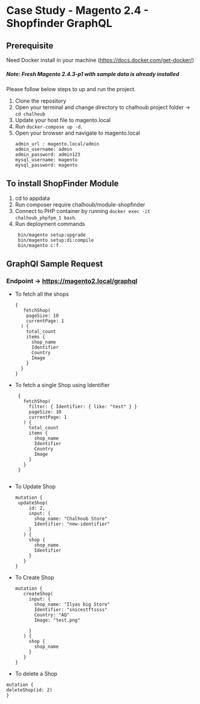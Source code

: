 # Case Study - Magento 2.4 - Shopfinder GraphQL

## Prerequisite
Need Docker install in your machine (https://docs.docker.com/get-docker/)

##### Note: Fresh Magento 2.4.3-p1 with sample data is already installed 

Please follow below steps to up and run the project.

1. Clone the repository
2. Open your terminal and change directory to chalhoub project folder -> `cd chalhoub`
3. Update your host file to magento.local
4. Run `docker-compose up -d`.
5. Open your browser and navigate to magento.local
   ```
   admin_url : magento.local/admin
   admin_username: admin
   admin_password: admin123
   mysql_username: magento
   mysql_password: magento
   ```

## To install ShopFinder Module

1. cd to appdata
2. Run composer require chalhoub/module-shopfinder
3. Connect to PHP container by running `docker exec -it chalhoub_phpfpm_1 bash`.
4. Run deployment commands
   ```
    bin/magento setup:upgrade
    bin/magento setup:di:compile
    bin/magento c:f
   ```
   
## GraphQl Sample Request 
  ### Endpoint -> https://magento2.local/graphql
  
 - To fetch all the shops
    ```
    {
       fetchShop(
        pageSize: 10
        currentPage: 1
      ) {
        total_count
        items {
          shop_name
          Identifier
          Country
          Image
        }
      }
    }
    ```

- To fetch a single Shop using Identifier
   ```
    {
      fetchShop(
        filter: { Identifier: { like: "test" } }
        pageSize: 10
        currentPage: 1
      ) {
        total_count
        items {
          shop_name
          Identifier
          Country
          Image
        }
      }
    }
    
    ```
 - To Update Shop
   ```
   mutation {
    updateShop(
        id: 2,  
        input: {
          shop_name: "Chalhoub Store"
          Identifier: "new-identifier"
        }
      ) {
        shop {
          shop_name
          Identifier
        }
      }
   }
   
   ``` 
 - To Create Shop
   ```
   mutation {
      createShop(
        input: {
          shop_name: "Ilyas big Store"
          Identifier: "snicestftssss"
          Country: "AQ"
          Image: "test.png"

        }
      ) {
        shop {
          shop_name
        }
      }
   }

   ``` 
 - To delete a Shop
  
  ```
  mutation {
  deleteShop(id: 2)
  } 
  ```  
   





   
